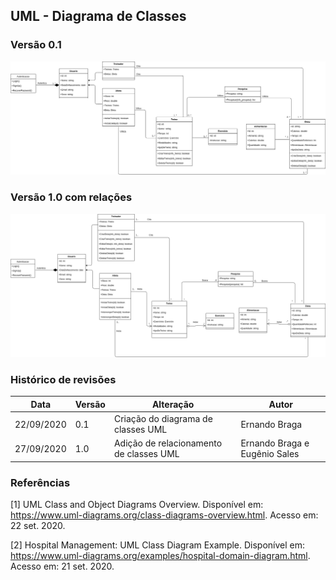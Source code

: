 ## UML - Diagrama de Classes

### Versão 0.1
<a href="https://github.com/UnBArqDsw/2020.1_G9_WoCo/blob/feat/UML-class-diagram/docs/Modelagem/images/umlClass.png">


![UML Classes 0.1](../../images/umlClass.png)
</a>

### Versão 1.0 com relações
<a href="https://github.com/UnBArqDsw/2020.1_G9_WoCo/blob/feat/UML-class-diagram/docs/Modelagem/images/umlClass1.png">


![UML Classes 1.0](../../images/umlClass1.png)
</a>

### Histórico de revisões
|Data|Versão|Alteração|Autor|
|----|------|---------|-----|
| 22/09/2020 | 0.1 | Criação do diagrama de classes UML | Ernando Braga |
| 27/09/2020 | 1.0 | Adição de relacionamento de classes UML | Ernando Braga e Eugênio Sales | 


### Referências

[1] UML Class and Object Diagrams Overview. Disponível em: <https://www.uml-diagrams.org/class-diagrams-overview.html>. Acesso em: 22 set. 2020.

[2] Hospital Management: UML Class Diagram Example. Disponível em: <https://www.uml-diagrams.org/examples/hospital-domain-diagram.html>. Acesso em: 21 set. 2020.